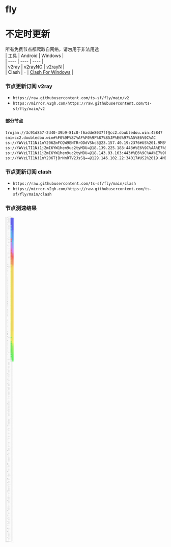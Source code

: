 # fly
# 不定时更新
所有免费节点都爬取自网络，请勿用于非法用途  
|  工具  | Android  | Windows  |  
|  ----  | ----   | ----  |  
| v2ray  | [v2rayNG](https://github.com/2dust/v2rayNG/releases) | [v2rayN](https://github.com/2dust/v2rayN/releases) |  
| Clash  | - | [Clash For Windows](https://github.com/2dust/clashN/releases) | 
  
### 节点更新订阅  v2ray
- `https://raw.githubusercontent.com/ts-sf/fly/main/v2`  
- `https://mirror.v2gh.com/https://raw.githubusercontent.com/ts-sf/fly/main/v2`  

#### 部分节点  
``` 
trojan://3c91d857-2d40-39b9-81c0-f6adde8037ff@cc2.doubledou.win:4584?sni=cc2.doubledou.win#%F0%9F%87%AF%F0%9F%87%B5JP%E6%97%A5%E6%9C%AC
ss://YWVzLTI1Ni1nY206ZmFCQW9ENTRrODdVSkc3@23.157.40.19:2376#US%201.9MB%2Fs
ss://YWVzLTI1Ni1jZmI6YW1hem9uc2tyMDU=@18.139.225.183:443#%E6%9C%AA%E7%9F%A52%20251.4KB%2Fs
ss://YWVzLTI1Ni1jZmI6YW1hem9uc2tyMDU=@18.143.93.163:443#%E6%9C%AA%E7%9F%A53
ss://YWVzLTI1Ni1nY206TjBrNnRTV2JsSQ==@129.146.102.22:34017#US2%2019.4MB%2Fs
```
### 节点更新订阅  clash
- `https://raw.githubusercontent.com/ts-sf/fly/main/clash`  
- `https://mirror.v2gh.com/https://raw.githubusercontent.com/ts-sf/fly/main/clash`  

### 节点测速结果
![image](traffic.png)
